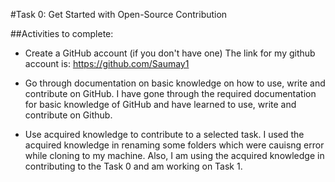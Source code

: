 #Task 0: Get Started with Open-Source Contribution

##Activities to complete:

* Create a GitHub account (if you don't have one)
    The link for my github account is: https://github.com/Saumay1

* Go through documentation on basic knowledge on how to use, write and contribute on GitHub.
    I have gone through the required documentation for basic knowledge of GitHub and have learned to use, write and contribute on Github.

* Use acquired knowledge to contribute to a selected task.
    I used the acquired knowledge in renaming some folders which were cauisng error while cloning to my machine. 
    Also, I am using the acquired knowledge in contributing to the Task 0 and am working on Task 1.

